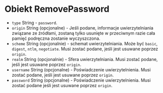 # Obiekt RemovePassword

* `type` String - `password`.
* `origin` String (opcjonalne) - Jeśli podane, informacje uwierzytelniania związane ze źródłami, zostaną tylko usunięte w przeciwnym razie cała pamięć podręczna zostanie wyczyszczona.
* `scheme` String (opcjonalnie) - schemat uwierzytelniania. Może być `basic`, `digest`, `ntlm`, `negotiate`. Musi zostać podane, jeśli jest usuwane poprzez `origin`.
* `realm` String (opcjonalnie) - Sfera uwierzytelniania. Musi zostać podane, jeśli jest usuwane poprzez `origin`.
* `username` String (opcjonalne) - Poświadczenie uwierzytelnienia. Musi zostać podane, jeśli jest usuwane poprzez `origin`.
* `password` String (opcjonalne) - Poświadczenie uwierzytelnienia. Musi zostać podane jeśli jest usuwane poprzez `origin`.